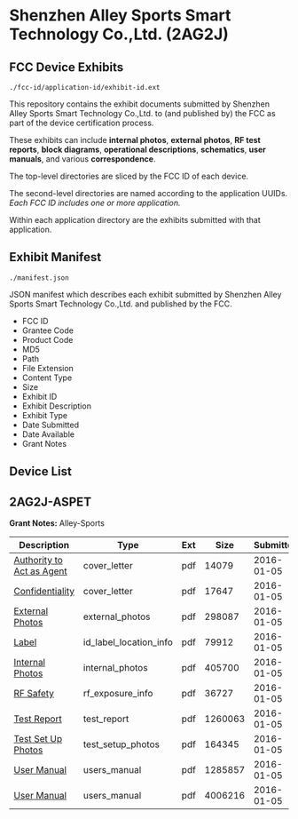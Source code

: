 # Shenzhen Alley Sports Smart Technology Co.,Ltd. (2AG2J)
## FCC Device Exhibits

```
./fcc-id/application-id/exhibit-id.ext
```

This repository contains the exhibit documents submitted by Shenzhen Alley Sports Smart Technology Co.,Ltd. to (and published by) the FCC as part of the device certification process.

These exhibits can include **internal photos**, **external photos**, **RF test reports**, **block diagrams**, **operational descriptions**, **schematics**, **user manuals**, and various **correspondence**.

The top-level directories are sliced by the FCC ID of each device.

The second-level directories are named according to the application UUIDs. *Each FCC ID includes one or more application.*

Within each application directory are the exhibits submitted with that application. 

## Exhibit Manifest

```
./manifest.json
```

JSON manifest which describes each exhibit submitted by Shenzhen Alley Sports Smart Technology Co.,Ltd. and published by the FCC.

- FCC ID
- Grantee Code
- Product Code
- MD5
- Path
- File Extension
- Content Type
- Size
- Exhibit ID
- Exhibit Description
- Exhibit Type
- Date Submitted
- Date Available
- Grant Notes

## Device List
## 2AG2J-ASPET
**Grant Notes:** Alley-Sports

| Description | Type | Ext | Size | Submitted | Available |
| ----------- | ---- | --- | ---- | --------- | --------- |
| [Authority to Act as Agent](2AG2J-ASPET/4c512336246b65de81368526240d5350/2863460.pdf) | cover_letter | pdf | 14079 | 2016-01-05 | 2016-01-08 |
| [Confidentiality](2AG2J-ASPET/4c512336246b65de81368526240d5350/2863461.pdf) | cover_letter | pdf | 17647 | 2016-01-05 | 2016-01-08 |
| [External Photos](2AG2J-ASPET/4c512336246b65de81368526240d5350/2863462.pdf) | external_photos | pdf | 298087 | 2016-01-05 | 2016-01-08 |
| [Label](2AG2J-ASPET/4c512336246b65de81368526240d5350/2863464.pdf) | id_label_location_info | pdf | 79912 | 2016-01-05 | 2016-01-08 |
| [Internal Photos](2AG2J-ASPET/4c512336246b65de81368526240d5350/2863463.pdf) | internal_photos | pdf | 405700 | 2016-01-05 | 2016-01-08 |
| [RF Safety](2AG2J-ASPET/4c512336246b65de81368526240d5350/2863469.pdf) | rf_exposure_info | pdf | 36727 | 2016-01-05 | 2016-01-08 |
| [Test Report](2AG2J-ASPET/4c512336246b65de81368526240d5350/2863468.pdf) | test_report | pdf | 1260063 | 2016-01-05 | 2016-01-08 |
| [Test Set Up Photos](2AG2J-ASPET/4c512336246b65de81368526240d5350/2863467.pdf) | test_setup_photos | pdf | 164345 | 2016-01-05 | 2016-01-08 |
| [User Manual](2AG2J-ASPET/4c512336246b65de81368526240d5350/2863470.pdf) | users_manual | pdf | 1285857 | 2016-01-05 | 2016-01-08 |
| [User Manual](2AG2J-ASPET/4c512336246b65de81368526240d5350/2863471.pdf) | users_manual | pdf | 4006216 | 2016-01-05 | 2016-01-08 |
